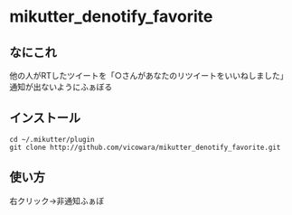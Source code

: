 # mikutter\_denotify\_favorite

## なにこれ
他の人がRTしたツイートを「○さんがあなたのリツイートをいいねしました」通知が出ないようにふぁぼる

## インストール
```
cd ~/.mikutter/plugin
git clone http://github.com/vicowara/mikutter_denotify_favorite.git
```

## 使い方
右クリック→非通知ふぁぼ

